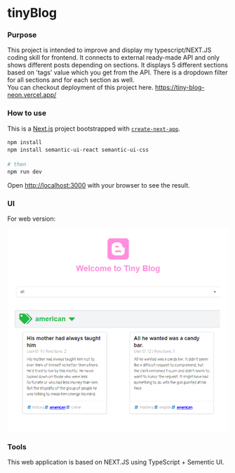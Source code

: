 # tinyBlog

### Purpose
This project is intended to improve and display my typescript/NEXT.JS coding skill for frontend. It connects to external ready-made API and only shows different posts depending on sections.
It displays 5 different sections based on 'tags' value which you get from the API. There is a dropdown filter for all sections and for each section as well.  
You can checkout deployment of this project here. https://tiny-blog-neon.vercel.app/

### How to use
This is a [Next.js](https://nextjs.org/) project bootstrapped with [`create-next-app`](https://github.com/vercel/next.js/tree/canary/packages/create-next-app).

```bash
npm install
npm install semantic-ui-react semantic-ui-css

# then
npm run dev

```
Open [http://localhost:3000](http://localhost:3000) with your browser to see the result.

### UI

For web version:

<div align=center>
 <img src="tinyblog/src/assets/web.png"/>
</div>

### Tools
This web application is based on NEXT.JS using TypeScript + Sementic UI.
